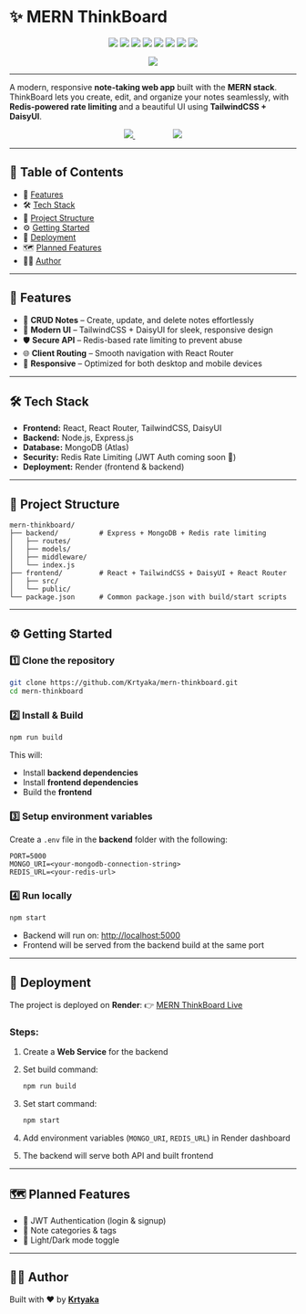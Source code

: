 # ✨ MERN ThinkBoard

<p align="center">
  <img src="https://img.shields.io/badge/Frontend-React-blue?logo=react&logoColor=white&style=for-the-badge" />
  <img src="https://img.shields.io/badge/Style-TailwindCSS-38B2AC?logo=tailwind-css&logoColor=white&style=for-the-badge" />
  <img src="https://img.shields.io/badge/UI-DaisyUI-5A0EF8?logo=tailwind-css&logoColor=white&style=for-the-badge" />
  <img src="https://img.shields.io/badge/Backend-Node.js-43853D?logo=node.js&logoColor=white&style=for-the-badge" />
  <img src="https://img.shields.io/badge/Framework-Express.js-000000?style=for-the-badge" />
  <img src="https://img.shields.io/badge/Database-MongoDB-47A248?logo=mongodb&logoColor=white&style=for-the-badge" />
  <img src="https://img.shields.io/badge/Rate--Limiting-Redis-DC382D?logo=redis&logoColor=white&style=for-the-badge" />
  <img src="https://img.shields.io/badge/Deployed%20on-Render-46E3B7?logo=render&logoColor=white&style=for-the-badge" />
  <p align="center">
  <a href="https://mern-thinkboard-4d5o.onrender.com">
    <img src="https://img.shields.io/badge/Live-Demo-blue?style=for-the-badge" />
  </a>
</p>

</p>

---

A modern, responsive **note-taking web app** built with the **MERN stack**.
ThinkBoard lets you create, edit, and organize your notes seamlessly, with **Redis-powered rate limiting** and a beautiful UI using **TailwindCSS + DaisyUI**.

<p align="center">
  <a href="https://mern-thinkboard-4d5o.onrender.com">
    <img src="https://img.shields.io/badge/🌍%20Try%20MERN%20ThinkBoard%20Live%20Demo-1E3A8A?style=for-the-badge&logo=appveyor&logoColor=white" />
  </a>
  &nbsp;&nbsp;&nbsp;&nbsp;&nbsp;&nbsp;&nbsp;&nbsp;&nbsp;&nbsp;&nbsp;&nbsp;&nbsp;&nbsp;&nbsp;&nbsp;
  <a href="https://github.com/Krtyaka/mern-thinkboard">
    <img src="https://img.shields.io/badge/📦%20View%20on%20GitHub%20Repository-333333?style=for-the-badge&logo=github&logoColor=white" />
  </a>
</p>


---

## 📑 Table of Contents

- 📝 [Features](#-features)
- 🛠 [Tech Stack](#-tech-stack)
- 📂 [Project Structure](#-project-structure)
- ⚙️ [Getting Started](#-getting-started)
- 🚀 [Deployment](#-deployment)
- 🗺 [Planned Features](#-planned-features)
- 👨‍💻 [Author](#-author)

---

## 🚀 Features

* 📝 **CRUD Notes** – Create, update, and delete notes effortlessly
* 🎨 **Modern UI** – TailwindCSS + DaisyUI for sleek, responsive design
* 🛡 **Secure API** – Redis-based rate limiting to prevent abuse
* 🌐 **Client Routing** – Smooth navigation with React Router
* 📱 **Responsive** – Optimized for both desktop and mobile devices

---

## 🛠 Tech Stack

* **Frontend:** React, React Router, TailwindCSS, DaisyUI
* **Backend:** Node.js, Express.js
* **Database:** MongoDB (Atlas)
* **Security:** Redis Rate Limiting (JWT Auth coming soon 🚧)
* **Deployment:** Render (frontend & backend)

---

## 📂 Project Structure

```
mern-thinkboard/
├── backend/          # Express + MongoDB + Redis rate limiting
│   ├── routes/
│   ├── models/
│   ├── middleware/
│   └── index.js
├── frontend/         # React + TailwindCSS + DaisyUI + React Router
│   ├── src/
│   └── public/
└── package.json      # Common package.json with build/start scripts
```

---

## ⚙️ Getting Started

### 1️⃣ Clone the repository

```bash
git clone https://github.com/Krtyaka/mern-thinkboard.git
cd mern-thinkboard
```

### 2️⃣ Install & Build

```bash
npm run build
```

This will:

* Install **backend dependencies**
* Install **frontend dependencies**
* Build the **frontend**

### 3️⃣ Setup environment variables

Create a `.env` file in the **backend** folder with the following:

```env
PORT=5000
MONGO_URI=<your-mongodb-connection-string>
REDIS_URL=<your-redis-url>
```

### 4️⃣ Run locally

```bash
npm start
```

* Backend will run on: [http://localhost:5000](http://localhost:5000)
* Frontend will be served from the backend build at the same port

---

## 🚀 Deployment

The project is deployed on **Render**:
👉 [MERN ThinkBoard Live](https://mern-thinkboard-4d5o.onrender.com)

### Steps:

1. Create a **Web Service** for the backend
2. Set build command:

   ```bash
   npm run build
   ```
3. Set start command:

   ```bash
   npm start
   ```
4. Add environment variables (`MONGO_URI`, `REDIS_URL`) in Render dashboard
5. The backend will serve both API and built frontend

---

## 🗺 Planned Features

* 🔑 JWT Authentication (login & signup)
* 📂 Note categories & tags
* 🌙 Light/Dark mode toggle

---

## 👨‍💻 Author

Built with ❤️ by [**Krtyaka**](https://github.com/Krtyaka)
